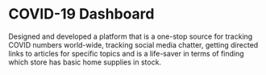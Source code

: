# COVID-19 Dashboard
Designed and developed a platform that is a one-stop source for tracking COVID numbers world-wide, tracking social media chatter, getting directed links to articles for specific topics and is a life-saver in terms of finding which store has basic home supplies in stock.
